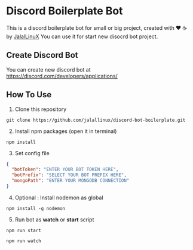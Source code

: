 # Discord Boilerplate Bot

This is a discord boilerplate bot for small or big project, created with ❤️ ☕ by [JalalLinuX](https://jalallinux.ir)
You can use it for start new disocrd bot project.

## Create Discord Bot

You can create new discord bot at https://discord.com/developers/applications/

## How To Use

1. Clone this repository

```
git clone https://github.com/jalallinux/discord-bot-boilerplate.git
```

2. Install npm packages (open it in terminal)

```
npm install
```

3. Set config file

```json
{
  "botToken": "ENTER YOUR BOT TOKEN HERE",
  "botPrefix": "SELECT YOUR BOT PREFIX HERE",
  "mongoPath": "ENTER YOUR MONGODB CONNECTION"
}
```

4. Optional : Install nodemon as global

```
npm install -g nodemon
```

5. Run bot as **watch** or **start** script

```
npm run start
```

```
npm run watch
```
